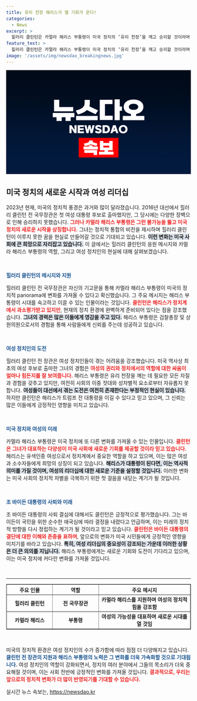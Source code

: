 ```yaml
---
title: 유리 천장 해리스가 깰 기회가 온다!
categories:
  - News
excerpt: >
  힐러리 클린턴은 카멀라 해리스 부통령이 미국 정치의 ‘유리 천장’을 깨고 승리할 것이라며 응원 메시지를 전했습니다. 과거의 고배를 딛고, 희망적인 비전을 가진 해리스의 도전에 기대를 걸고 있는 클린턴의 진솔한 응원에 주목해보세요!
feature_text: >
  힐러리 클린턴은 카멀라 해리스 부통령이 미국 정치의 ‘유리 천장’을 깨고 승리할 것이라며 응원 메시지를 전했습니다. 과거의 고배를 딛고, 희망적인 비전을 가진 해리스의 도전에 기대를 걸고 있는 클린턴의 진솔한 응원에 주목해보세요!
image: '/assets/img/newsdao_breakingnews.jpg'
---
```


<p><img src="/assets/img/newsdao_breakingnews.jpg" alt="bookingtag 속보" /></p>

<h2 data-ke-size="size26">미국 정치의 새로운 시작과 여성 리더십</h2>

<p data-ke-size="size16">2023년 현재, 미국의 정치적 풍경은 과거와 많이 달라졌습니다. 2016년 대선에서 힐러리 클린턴 전 국무장관은 첫 여성 대통령 후보로 출마했지만, 그 당시에는 다양한 장벽으로 인해 승리하지 못했습니다. <b><span style="color: #ee2323;">그러나 카멀라 해리스 부통령은 그런 불가능을 뚫고 미국 정치의 새로운 시작을 상징합니다.</span></b> 그녀는 정치적 통합의 비전을 제시하며 힐러리 클린턴이 이루지 못한 꿈을 현실로 만들어갈 것으로 기대되고 있습니다. <b><span style="background-color: #21538527;">이런 변화는 미국 사회에 큰 희망으로 자리잡고 있습니다.</span></b> 이 글에서는 힐러리 클린턴의 응원 메시지와 카멀라 해리스 부통령의 역할, 그리고 여성 정치인의 현실에 대해 살펴보겠습니다.</p>

<p data-ke-size="size16">&nbsp;</p>

<p><b><span style="color: #1a5490;">힐러리 클린턴의 메시지와 지원</span></b></p>

<p data-ke-size="size16">힐러리 클린턴 전 국무장관은 자신의 기고문을 통해 카멀라 해리스 부통령이 미국의 정치적 panorama에 변화를 가져올 수 있다고 확신했습니다. 그 주요 메시지는 해리스 부통령이 시대를 숙고하고 이끌 수 있는 인물이라는 것입니다. <b><span style="color: #ee2323;">클린턴은 해리스가 정치계에서 과소평가받고 있지만</span></b>, 현재의 정치 환경에 완벽하게 준비되어 있다는 점을 강조했습니다. <b><span style="background-color: #21538527;">그녀의 경력은 많은 이들에게 영감을 주고 있다.</span></b> 해리스 부통령은 검찰총장 및 상원의원으로서의 경험을 통해 사람들에게 신뢰를 주는데 성공하고 있습니다.</p>

<p data-ke-size="size16">&nbsp;</p>

<p><b><span style="color: #1a5490;">여성 정치인의 도전</span></b></p>

<p data-ke-size="size16">힐러리 클린턴 전 장관은 여성 정치인들이 겪는 어려움을 강조했습니다. 미국 역사상 최초의 여성 후보로 출마한 그녀의 경험은 <b><span style="color: #ee2323;">여성의 권리와 정치에서의 역할에 대한 싸움이 얼마나 힘든지를 잘 보여줍니다.</span></b> 해리스 부통령은 유리 천장을 깨는 데 필요한 모든 자질과 경험을 갖추고 있지만, 여전히 사회의 이중 잣대와 성차별적 요소로부터 자유롭지 못합니다. <b><span style="background-color: #21538527;">여성들이 대선에서 겪는 도전은 여전히 존재한다는 부정적인 현실이 있습니다.</span></b> 하지만 클린턴은 해리스가 트럼프 전 대통령을 이길 수 있다고 믿고 있으며, 그 신뢰는 많은 이들에게 긍정적인 영향을 미치고 있습니다.</p>

<p data-ke-size="size16">&nbsp;</p>

<p><b><span style="color: #1a5490;">미국 정치와 여성의 미래</span></b></p>

<p data-ke-size="size16">카멀라 해리스 부통령은 미국 정치에 또 다른 변화를 가져올 수 있는 인물입니다. <b><span style="color: #ee2323;">클린턴은 그녀가 대표하는 다양성이 미국 사회에 새로운 기회를 제공할 것이라 믿고 있습니다.</span></b> 해리스는 유색인종 여성으로서 정치계에서 중요한 역할을 하고 있으며, 이는 많은 여성과 소수자들에게 희망의 상징이 되고 있습니다. <b><span style="background-color: #21538527;">해리스가 대통령이 된다면, 이는 역사적 의미를 가질 것이며, 여성의 리더십에 대한 새로운 기준을 설정할 것입니다.</span></b> 이러한 변화는 미국 사회의 정치적 차별을 극복하기 위한 첫 걸음을 내딛는 계기가 될 것입니다.</p>

<p data-ke-size="size16">&nbsp;</p>

<p><b><span style="color: #1a5490;">조 바이든 대통령의 사퇴와 미래</span></b></p>

<p data-ke-size="size16">조 바이든 대통령의 사퇴 결심에 대해서도 클린턴은 긍정적으로 평가했습니다. 그는 바이든이 국민을 위한 순수한 애국심에 따라 결정을 내렸다고 언급하며, 이는 미래의 정치적 방향을 다시 정립하는 계기가 될 것이라고 믿고 있습니다. <b><span style="color: #ee2323;">클린턴은 바이든 대통령의 결단에 대한 이해와 존중을 표하며</span></b>, 앞으로의 변화가 미국 시민들에게 긍정적인 영향을 미치기를 바라고 있습니다. <b><span style="background-color: #21538527;">특히, 여성 리더십의 중요성이 강조되는 가운데 이러한 상황은 더 큰 의의를 지닙니다.</span></b> 해리스 부통령에게는 새로운 기회와 도전이 기다리고 있으며, 이는 미국 정치에 커다란 변화를 가져올 것입니다.</p>

<p data-ke-size="size16">&nbsp;</p>

<hr/>

<table style="width: 100%; border-collapse: collapse;" border="1">
  <tr>
    <th style="width: 25%; text-align: center;">주요 인물</th>
    <th style="width: 25%; text-align: center;">역할</th>
    <th style="width: 50%; text-align: center;">주요 메시지</th>
  </tr>
  <tr>
    <td style="text-align: center; height: 40px;"><b>힐러리 클린턴</b></td>
    <td style="text-align: center; height: 40px;"><b>전 국무장관</b></td>
    <td style="text-align: center; height: 40px;"><b>카멀라 해리스를 지원하며 여성의 정치적 힘을 강조함</b></td>
  </tr>
  <tr>
    <td style="text-align: center; height: 40px;"><b>카멀라 해리스</b></td>
    <td style="text-align: center; height: 40px;"><b>부통령</b></td>
    <td style="text-align: center; height: 40px;"><b>여성의 가능성을 대표하며 새로운 시대를 열 것임</b></td>
  </tr>
</table>

<p data-ke-size="size16">&nbsp;</p>

<p data-ke-size="size16">미국의 정치적 환경은 여성 정치인의 수가 증가함에 따라 점점 더 다양해지고 있습니다. <b><span style="color: #1a5490;">클린턴 전 장관의 지원과 해리스 부통령의 노력은 그 변화를 더욱 가속화할 것으로 기대됩니다.</span></b> 여성 정치인의 역할이 강화되면서, 정치의 여러 분야에서 그들의 목소리가 더욱 중요해질 것이며, 이는 사회 전반에 긍정적인 변화를 가져올 것입니다. <b><span style="color: #ee2323;">결과적으로, 우리는 앞으로의 정치적 변화가 더 많이 반영되기를 기대할 수 있습니다.</span></b></p>
실시간 뉴스 속보는, <a href="https://newsdao.kr" rel="dofollow">https://newsdao.kr</a>


